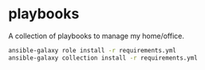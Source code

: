 # playbooks

A collection of playbooks to manage my home/office.

```bash
ansible-galaxy role install -r requirements.yml
ansible-galaxy collection install -r requirements.yml
```
